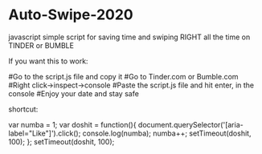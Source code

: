 # Auto-Swipe-2020

javascript simple script for saving time and swiping RIGHT all the time on TINDER or BUMBLE

If you want this to work: 

#Go to the script.js file and copy it
#Go to Tinder.com or Bumble.com
#Right click->inspect->console
#Paste the script.js file and hit enter, in the console
#Enjoy your date and stay safe




shortcut: 

var numba = 1;
var doshit = function(){
    document.querySelector('[aria-label="Like"]').click();
    console.log(numba);
    numba++;
    setTimeout(doshit, 100);
};
setTimeout(doshit, 100);
